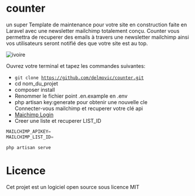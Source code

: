 # counter
 un super Template de maintenance pour votre site en construction faite en Laravel avec une newsletter mailchimp totalement conçu.
Counter vous permettra de recuperer des emails à travers une newsletter mailchimp ainsi vos utilisateurs seront notifié des que votre site est au top.

![ivoire](https://user-images.githubusercontent.com/26253791/44039087-983574ee-9f18-11e8-9dcc-9b1db8fa2be3.PNG)


Ouvrez votre terminal et tapez les commandes suivantes:
- <code>git clone https://github.com/delmovic/counter.git</code> 
- cd nom_du_projet
- composer install
- Renommer le fichier point .en.example en .env
- php artisan key:generate pour obtenir une nouvelle cle <br>
Connecter-vous mailchimp et recuperer votre clé api 
- [Maichimp Login](https://login.mailchimp.com/)
- Creer une liste et recuperer LIST_ID
```javascript
MAILCHIMP_APIKEY=
MAILCHIMP_LIST_ID=
```
<code>php artisan serve</code>
# Licence
Cet projet est un logiciel open source sous licence MIT
